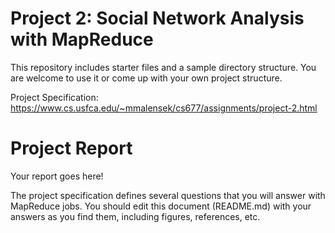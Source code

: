 # Project 2: Social Network Analysis with MapReduce

This repository includes starter files and a sample directory structure. You are welcome to use it or come up with your own project structure.

Project Specification: https://www.cs.usfca.edu/~mmalensek/cs677/assignments/project-2.html

# Project Report

Your report goes here!

The project specification defines several questions that you will answer with MapReduce jobs. You should edit this document (README.md) with your answers as you find them, including figures, references, etc.

